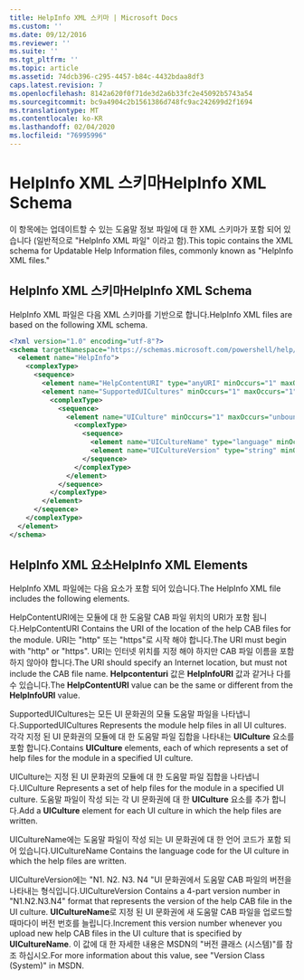 ```yaml
---
title: HelpInfo XML 스키마 | Microsoft Docs
ms.custom: ''
ms.date: 09/12/2016
ms.reviewer: ''
ms.suite: ''
ms.tgt_pltfrm: ''
ms.topic: article
ms.assetid: 74dcb396-c295-4457-b84c-4432bdaa8df3
caps.latest.revision: 7
ms.openlocfilehash: 8142a620f0f71de3d2a6b33fc2e45092b5743a54
ms.sourcegitcommit: bc9a4904c2b1561386d748fc9ac242699d2f1694
ms.translationtype: MT
ms.contentlocale: ko-KR
ms.lasthandoff: 02/04/2020
ms.locfileid: "76995996"
---
```

# <a name="helpinfo-xml-schema"></a><span data-ttu-id="7160c-102">HelpInfo XML 스키마</span><span class="sxs-lookup"><span data-stu-id="7160c-102">HelpInfo XML Schema</span></span>

<span data-ttu-id="7160c-103">이 항목에는 업데이트할 수 있는 도움말 정보 파일에 대 한 XML 스키마가 포함 되어 있습니다 (일반적으로 "HelpInfo XML 파일" 이라고 함).</span><span class="sxs-lookup"><span data-stu-id="7160c-103">This topic contains the XML schema for Updatable Help Information files, commonly known as "HelpInfo XML files."</span></span>

## <a name="helpinfo-xml-schema"></a><span data-ttu-id="7160c-104">HelpInfo XML 스키마</span><span class="sxs-lookup"><span data-stu-id="7160c-104">HelpInfo XML Schema</span></span>

<span data-ttu-id="7160c-105">HelpInfo XML 파일은 다음 XML 스키마를 기반으로 합니다.</span><span class="sxs-lookup"><span data-stu-id="7160c-105">HelpInfo XML files are based on the following XML schema.</span></span>

```xml
<?xml version="1.0" encoding="utf-8"?>
<schema targetNamespace="https://schemas.microsoft.com/powershell/help/2010/05" xmlns="http://www.w3.org/2001/XMLSchema">
  <element name="HelpInfo">
    <complexType>
      <sequence>
        <element name="HelpContentURI" type="anyURI" minOccurs="1" maxOccurs="1" />
        <element name="SupportedUICultures" minOccurs="1" maxOccurs="1">
          <complexType>
            <sequence>
              <element name="UICulture" minOccurs="1" maxOccurs="unbounded">
                <complexType>
                  <sequence>
                    <element name="UICultureName" type="language" minOccurs="1" maxOccurs="1" />
                    <element name="UICultureVersion" type="string" minOccurs="1" maxOccurs="1" />
                  </sequence>
                </complexType>
              </element>
            </sequence>
          </complexType>
        </element>
      </sequence>
    </complexType>
  </element>
</schema>
```

## <a name="helpinfo-xml-elements"></a><span data-ttu-id="7160c-106">HelpInfo XML 요소</span><span class="sxs-lookup"><span data-stu-id="7160c-106">HelpInfo XML Elements</span></span>

<span data-ttu-id="7160c-107">HelpInfo XML 파일에는 다음 요소가 포함 되어 있습니다.</span><span class="sxs-lookup"><span data-stu-id="7160c-107">The HelpInfo XML file includes the following elements.</span></span>

<span data-ttu-id="7160c-108">HelpContentURI에는 모듈에 대 한 도움말 CAB 파일 위치의 URI가 포함 됩니다.</span><span class="sxs-lookup"><span data-stu-id="7160c-108">HelpContentURI Contains the URI of the location of the help CAB files for the module.</span></span> <span data-ttu-id="7160c-109">URI는 "http" 또는 "https"로 시작 해야 합니다.</span><span class="sxs-lookup"><span data-stu-id="7160c-109">The URI must begin with "http" or "https".</span></span> <span data-ttu-id="7160c-110">URI는 인터넷 위치를 지정 해야 하지만 CAB 파일 이름을 포함 하지 않아야 합니다.</span><span class="sxs-lookup"><span data-stu-id="7160c-110">The URI should specify an Internet location, but must not include the CAB file name.</span></span> <span data-ttu-id="7160c-111">**Helpcontenturi** 값은 **HelpInfoURI** 값과 같거나 다를 수 있습니다.</span><span class="sxs-lookup"><span data-stu-id="7160c-111">The **HelpContentURI** value can be the  same or different from the **HelpInfoURI** value.</span></span>

<span data-ttu-id="7160c-112">SupportedUICultures는 모든 UI 문화권의 모듈 도움말 파일을 나타냅니다.</span><span class="sxs-lookup"><span data-stu-id="7160c-112">SupportedUICultures Represents the module help files in all UI cultures.</span></span> <span data-ttu-id="7160c-113">각각 지정 된 UI 문화권의 모듈에 대 한 도움말 파일 집합을 나타내는 **UICulture** 요소를 포함 합니다.</span><span class="sxs-lookup"><span data-stu-id="7160c-113">Contains **UICulture** elements, each of which represents a set of help files for the module in a specified UI culture.</span></span>

<span data-ttu-id="7160c-114">UICulture는 지정 된 UI 문화권의 모듈에 대 한 도움말 파일 집합을 나타냅니다.</span><span class="sxs-lookup"><span data-stu-id="7160c-114">UICulture Represents a set of help files for the module in a specified UI culture.</span></span> <span data-ttu-id="7160c-115">도움말 파일이 작성 되는 각 UI 문화권에 대 한 **UICulture** 요소를 추가 합니다.</span><span class="sxs-lookup"><span data-stu-id="7160c-115">Add a **UICulture** element for each UI culture in which the help files are written.</span></span>

<span data-ttu-id="7160c-116">UICultureName에는 도움말 파일이 작성 되는 UI 문화권에 대 한 언어 코드가 포함 되어 있습니다.</span><span class="sxs-lookup"><span data-stu-id="7160c-116">UICultureName Contains the language code for the UI culture in which the help files are written.</span></span>

<span data-ttu-id="7160c-117">UICultureVersion에는 "N1. N2. N3. N4 "UI 문화권에서 도움말 CAB 파일의 버전을 나타내는 형식입니다.</span><span class="sxs-lookup"><span data-stu-id="7160c-117">UICultureVersion Contains a 4-part version number in "N1.N2.N3.N4" format that represents the version of the help CAB file in the UI culture.</span></span> <span data-ttu-id="7160c-118">**UICultureName**로 지정 된 UI 문화권에 새 도움말 CAB 파일을 업로드할 때마다이 버전 번호를 늘립니다.</span><span class="sxs-lookup"><span data-stu-id="7160c-118">Increment this version number whenever you upload new help CAB files in the UI culture that is specified by **UICultureName**.</span></span> <span data-ttu-id="7160c-119">이 값에 대 한 자세한 내용은 MSDN의 "버전 클래스 (시스템)"를 참조 하십시오.</span><span class="sxs-lookup"><span data-stu-id="7160c-119">For more information about this value, see "Version Class (System)" in MSDN.</span></span>